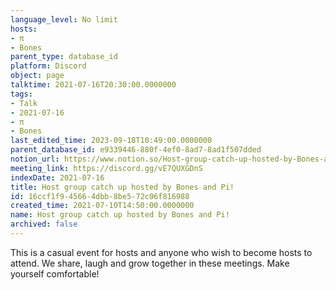 ```yaml
---
language_level: No limit
hosts:
- π
- Bones
parent_type: database_id
platform: Discord
object: page
talktime: 2021-07-16T20:30:00.0000000
tags:
- Talk
- 2021-07-16
- π
- Bones
last_edited_time: 2023-09-18T10:49:00.0000000
parent_database_id: e9339446-880f-4ef0-8ad7-8ad1f507dded
notion_url: https://www.notion.so/Host-group-catch-up-hosted-by-Bones-and-Pi-16ccf1f945664dbb8be572c06f816988
meeting_link: https://discord.gg/vE7QUXGDnS
indexDate: 2021-07-16
title: Host group catch up hosted by Bones and Pi!
id: 16ccf1f9-4566-4dbb-8be5-72c06f816988
created_time: 2021-07-10T14:50:00.0000000
name: Host group catch up hosted by Bones and Pi!
archived: false
---
```


This is a casual event for hosts and anyone who wish to become hosts to attend.  We share, laugh and grow together in these meetings.  Make yourself comfortable!






